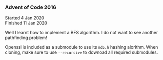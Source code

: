 ### Advent of Code 2016

Started 4 Jan 2020  
Finished 11 Jan 2020

Well I learnt how to implement a BFS algorithm. I do not want to see another pathfinding problem!

Openssl is included as a submodule to use its `md5.h` hashing alorithm. When cloning, make sure to use `--recursive` to downoad all required submodules. 
